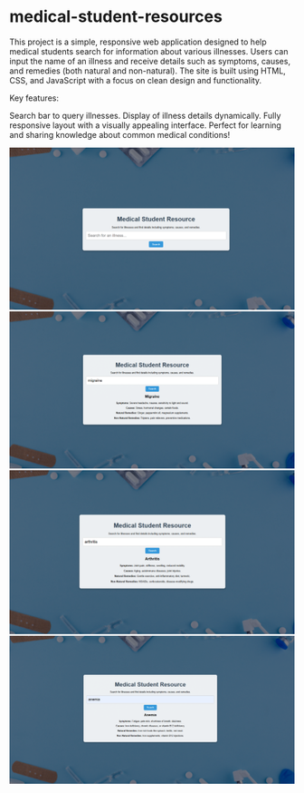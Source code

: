 ﻿# medical-student-resources

This project is a simple, responsive web application designed to help medical students search for information about various illnesses. Users can input the name of an illness and receive details such as symptoms, causes, and remedies (both natural and non-natural). The site is built using HTML, CSS, and JavaScript with a focus on clean design and functionality.

Key features:

 Search bar to query illnesses.
 Display of illness details dynamically.
 Fully responsive layout with a visually appealing interface.
Perfect for learning and sharing knowledge about common medical conditions!

![img alt](https://github.com/itscloudys/medical-student-resources/blob/main/Screenshot%202025-01-09%20194533.png?raw=true)
![img alt](https://github.com/itscloudys/medical-student-resources/blob/main/Screenshot%202025-01-09%20194516.png?raw=true)
![img alt](https://github.com/itscloudys/medical-student-resources/blob/main/Screenshot%202025-01-09%20194440.png?raw=true)
![img alt](https://github.com/itscloudys/medical-student-resources/blob/main/Screenshot%202025-01-09%20194415.png?raw=true)

